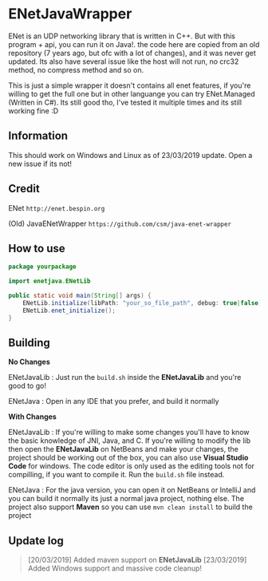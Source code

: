# ENetJavaWrapper

ENet is an UDP networking library that is written in C++. But with this program + api, you can run it on Java!.
the code here are copied from an old repository (7 years ago, but ofc with a lot of changes), and it was never get updated. Its also have several issue
like the host will not run, no crc32 method, no compress method and so on.

This is just a simple wrapper it doesn't contains all enet features, if you're willing to get the full one but in other languange you can try ENet.Managed (Written in C#). Its still good tho, I've tested it multiple times and its still working fine :D

## Information

This should work on Windows and Linux as of 23/03/2019 update. Open a new issue if its not!

## Credit

ENet `http://enet.bespin.org`

(Old) JavaENetWrapper `https://github.com/csm/java-enet-wrapper`

## How to use

```java
package yourpackage

import enetjava.ENetLib

public static void main(String[] args) {
    ENetLib.initialize(libPath: "your_so_file_path", debug: true|false); // Must be the absolute path
    ENetLib.enet_initialize();
}
```

## Building

**No Changes**

ENetJavaLib : Just run the `build.sh` inside the **ENetJavaLib** and you're good to go!

ENetJava : Open in any IDE that you prefer, and build it normally

**With Changes**

ENetJavaLib : If you're willing to make some changes you'll have to know the basic knowledge of JNI, Java, and C. If you're willing to modify the lib then open the **ENetJavaLib** on NetBeans and make your changes, the project should be working out of the box, you can also use **Visual Studio Code** for windows. The code editor is only used as the editing tools not for compilling, if you want to compile it. Run the `build.sh` file instead.

ENetJava : For the java version, you can open it on NetBeans or IntelliJ and you can build it normally its just a normal java project, nothing else. The project also support **Maven** so you can use `mvn clean install` to build the project

## Update log

> [20/03/2019] Added maven support on **ENetJavaLib**
> [23/03/2019] Added Windows support and massive code cleanup!
